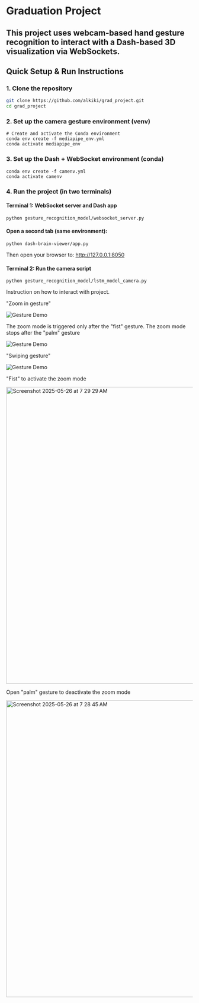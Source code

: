 # Graduation Project


This project uses webcam-based hand gesture recognition to interact with a Dash-based 3D visualization via WebSockets.
---

## Quick Setup & Run Instructions

###  1. Clone the repository

```bash
git clone https://github.com/alkiki/grad_project.git
cd grad_project
```
### 2. Set up the camera gesture environment (venv)
```
# Create and activate the Conda environment
conda env create -f mediapipe_env.yml
conda activate mediapipe_env
```
### 3. Set up the Dash + WebSocket environment (conda)
```# Create and activate the Conda environment
conda env create -f camenv.yml
conda activate camenv
```
### 4. Run the project (in two terminals)
#### Terminal 1: WebSocket server and Dash app
```conda activate mediapipe_env
python gesture_recognition_model/websocket_server.py
```
#### Open a second tab (same environment):
```conda activate camenv
python dash-brain-viewer/app.py
```
Then open your browser to:
http://127.0.0.1:8050

#### Terminal 2: Run the camera script
```conda activate mediapipe_env       # On Windows: camenv\Scripts\activate
python gesture_recognition_model/lstm_model_camera.py
```
Instruction on how to interact with project. 


"Zoom in gesture"


![Gesture Demo](zoom_in.gif)



The zoom mode is triggered only after the "fist" gesture. The zoom mode stops after the "palm" gesture



![Gesture Demo](zoom_out.gif)




"Swiping gesture"


![Gesture Demo](swipe_left.gif)




"Fist" to activate the zoom mode 


<img width="800" alt="Screenshot 2025-05-26 at 7 29 29 AM" src="https://github.com/user-attachments/assets/4ab5dc25-683a-4f5f-8d7b-77be9e451d7d" />



Open "palm" gesture to deactivate the zoom mode


<img width="800" alt="Screenshot 2025-05-26 at 7 28 45 AM" src="https://github.com/user-attachments/assets/525dff27-476f-4619-80da-aa44f2e89e36" />


